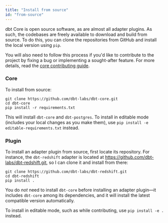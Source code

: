 ```yaml
---
title: "Install from source"
id: "from-source"
---
```


dbt Core is open source software, as are almost all adapter plugins. As such, the codebases are freely available to download and build from source. To do this, you can clone the repositories from GitHub and install the local version using `pip`.

You will also need to follow this process if you'd like to contribute to the project by fixing a bug or implementing a sought-after feature. For more details, read the [core contributing guide](https://github.com/dbt-labs/dbt/blob/HEAD/CONTRIBUTING.md).

### Core

To install from source:

```shell
git clone https://github.com/dbt-labs/dbt-core.git
cd dbt-core
pip install -r requirements.txt
```

This will install `dbt-core` and `dbt-postgres`. To install in editable mode (includes your local changes as you make them), use `pip install -e editable-requirements.txt` instead.

### Plugin

To install an adapter plugin from source, first locate its repository. For instance, the `dbt-redshift` adapter is located at https://github.com/dbt-labs/dbt-redshift.git, so I can clone it and install from there:

```shell
git clone https://github.com/dbt-labs/dbt-redshift.git
cd dbt-redshift
pip install .
```

You do _not_ need to install `dbt-core` before installing an adapter plugin—it includes `dbt-core` among its dependencies, and it will install the latest compatible version automatically.

To install in editable mode, such as while contributing, use `pip install -e .` instead.

<FAQ src="install-pip-os-prereqs" />
<FAQ src="install-python-compatibility" />
<FAQ src="install-pip-best-practices" />
